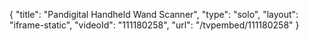 {
    "title": "Pandigital Handheld Wand Scanner",
    "type": "solo",
    "layout": "iframe-static",
    "videoId": "111180258",
    "url": "\/tvpembed\/111180258"
}